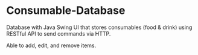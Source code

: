 # Consumable-Database
Database with Java Swing UI that stores consumables (food &amp; drink) using RESTful API to send commands via HTTP.

Able to add, edit, and remove items.
